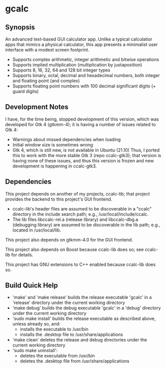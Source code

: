 # gcalc
## Synopsis
An advanced text-based GUI calculator app. Unlike a typical calculatior apps
that mimics a physical calculator, this app presents a minimalist user
interface with a modest screen footprint.
- Supports complex arithmetic, integer arithmetic and bitwise operations
- Supports implied multiplication (multiplication by justaposition)
- Supports 8, 16, 32, 64 and 128 bit integer types
- Supports binary, octal, decimal and hexadecimal numbers, both integer and
floating point (and complex)
- Supports floating point numbers with 100 decimal significant digits (+ guard
digits)
## Development Notes
I have, for the time being, stopped development of this version, which was
developed for Gtk 4 (gtkmm-4); it is having a number of issues related to Gtk 4:
- Warnings about missed dependencies when loading
- Initial window size is sometimes wrong
- Gtk 4, which is still new, is not available in Ubuntu (21.10)
Thus, I ported this to work with the more stable Gtk 3 (repo ccalc-gtk3); that
version is having none of these issues, and thus this version is frozen and new
development is happening in ccalc-gtk3.
## Dependencies
This project depends on another of my projects, ccalc-lib; that project provides
the backend to this project's GUI frontend.
- ccalc-lib's header files are assumed to be discoverable in a "ccalc" directory
in the include search path; e.g., /usr/local/include/ccalc.
- The lib files libccalc-rel.a (release library) and libccalc-dbg.a (debugging
library) are assumed to be discoverable in the lib path; e.g., located in
/usr/local/lib.

This project also depends on gtkmm-4.0 for the GUI frontend.

This project also depends on Boost because ccalc-lib does so; see ccalc-lib for
details.

This project has GNU extensions to C++ enabled because ccalc-lib does so.
## Build Quick Help
- 'make' and 'make release' builds the release executable 'gcalc' in a 'release'
directory under the current working directory
- 'make debug' builds the debug executable 'gcalc' in a 'debug' directory under
the current working directory
- 'sudo make install' builds the release executable as described above, unless
already so, and:
    - installs the executable to /usr/bin
    - installs the .desktop file to /usr/share/applications
- 'make clean' deletes the release and debug directories under the current
working directory
- 'sudo make uninstall':
    - deletes the executable from /usr/bin
    - deletes the .desktop file from /usr/share/applications